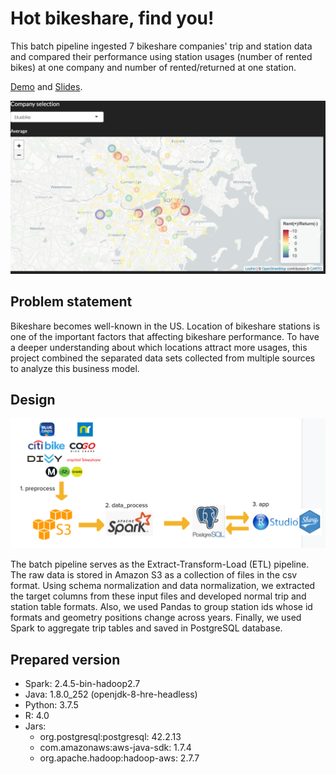 # Hot bikeshare, find you!

This batch pipeline ingested 7 bikeshare companies' trip and station data and compared their performance using station usages (number of rented bikes) at one company and number of rented/returned at one station.  

[Demo](http://awsdataeng.club/)  and [Slides](https://docs.google.com/presentation/d/1MfF7WYtXP7_rn48hyBeEr0gDZD7moLwPsfvobEbHuNE/edit#slide=id.g809055a8e0_0_149).

[![video](/pic/web.png)](https://youtu.be/0ZssHHJbqY0)

## Problem statement
Bikeshare becomes well-known in the US. Location of bikeshare stations is one of the important factors that affecting bikeshare performance. To have a deeper understanding about which locations attract more usages, this project combined the separated data sets collected from multiple sources to analyze this business model.

## Design

![pipeline plt](/pic/pipeline.png)

The batch pipeline serves as the Extract-Transform-Load (ETL) pipeline. The raw data is stored in Amazon S3 as a collection of files in the csv format. Using schema normalization and data normalization, we extracted the target columns from these input files and developed normal trip and station table formats. Also, we used Pandas to group station ids whose id formats and geometry positions change across years. Finally, we used Spark to aggregate trip tables and saved in PostgreSQL database.


## Prepared version
- Spark: 2.4.5-bin-hadoop2.7
- Java: 1.8.0_252 (openjdk-8-hre-headless)
- Python: 3.7.5 
- R: 4.0
- Jars:
  - org.postgresql:postgresql: 42.2.13
  - com.amazonaws:aws-java-sdk: 1.7.4
  - org.apache.hadoop:hadoop-aws: 2.7.7



